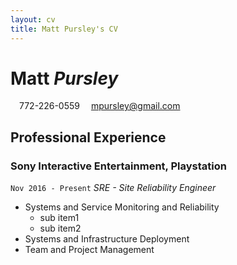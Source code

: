 ```yaml
---
layout: cv
title: Matt Pursley's CV
---
```


# Matt ___Pursley___
<div id="webaddress">
<i class="fi-telephone" style="margin-left:1em"></i>
772-226-0559
<i class="fi-mail" style="margin-left:1em"></i>
<a href="mpursley@gmail.com">mpursley@gmail.com</a>
</div>

## Professional Experience

### __Sony Interactive Entertainment, Playstation__
```Nov 2016 - Present```
_SRE - Site Reliability Engineer_

* Systems and Service Monitoring and Reliability
  * sub item1
  * sub item2
* Systems and Infrastructure Deployment
* Team and Project Management
